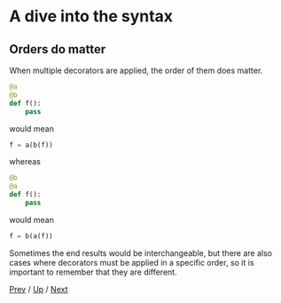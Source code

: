# A dive into the syntax

## Orders do matter

When multiple decorators are applied, the order of them does matter.

```python
@a
@b
def f():
    pass
```

would mean

```python
f = a(b(f))
```

whereas

```python
@b
@a
def f():
    pass
```

would mean

```python
f = b(a(f))
```

Sometimes the end results would be interchangeable,
but there are also cases where decorators must be applied in a specific order,
so it is important to remember that they are different.

[Prev](../3-understand/README.md) /
[Up](../README.md) /
[Next](../../3-examples/README.md)
